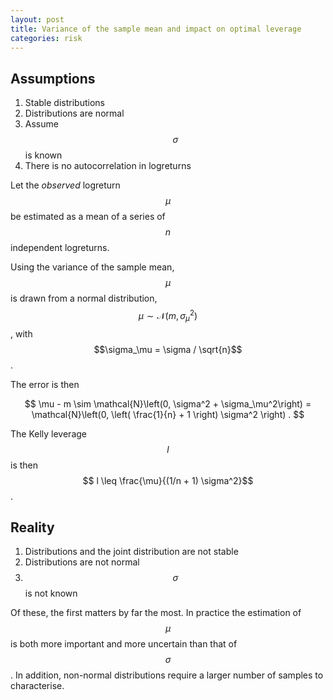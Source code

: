 ```yaml
---
layout: post
title: Variance of the sample mean and impact on optimal leverage
categories: risk
---
```


## Assumptions

1. Stable distributions
2. Distributions are normal
3. Assume $$\sigma$$ is known
4. There is no autocorrelation in logreturns

Let the *observed* logreturn $$\mu$$ be estimated as a mean of a series of $$n$$ independent logreturns.

Using the variance of the sample mean, $$\mu$$ is drawn from a normal distribution, $$\mu \sim \mathcal{N}(m, \sigma_{\mu}^2)$$, with $$\sigma_\mu = \sigma / \sqrt{n}$$.

The error is then

$$
    \mu - m \sim \mathcal{N}\left(0, \sigma^2 + \sigma_\mu^2\right) = \mathcal{N}\left(0, \left( \frac{1}{n} + 1 \right) \sigma^2 \right) .
$$

The Kelly leverage $$l$$ is then $$ l \leq \frac{\mu}{(1/n + 1) \sigma^2}$$.


## Reality

1. Distributions and the joint distribution are not stable
2. Distributions are not normal
3. $$\sigma$$ is not known

Of these, the first matters by far the most.
In practice the estimation of $$\mu$$ is both more important and more uncertain than that of $$\sigma$$.
In addition, non-normal distributions require a larger number of samples to characterise.
